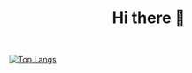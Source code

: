 <div align=center> 
 <h1>Hi there 👋</h1>
</div>
 
&nbsp; 

[![Top Langs](https://github-readme-stats.vercel.app/api/top-langs/?username=rissins&layout=compact)](https://github.com/anuraghazra/github-readme-stats)
